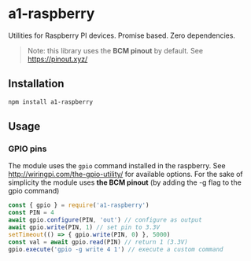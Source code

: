 # a1-raspberry

Utilities for Raspberry PI devices. Promise based. Zero dependencies.

> Note: this library uses the **BCM pinout** by default. See https://pinout.xyz/

## Installation

```bash
npm install a1-raspberry
```

## Usage

### GPIO pins

The module uses the `gpio` command installed in the raspberry. See http://wiringpi.com/the-gpio-utility/ for available options. For the sake of simplicity the module uses **the BCM pinout** (by adding the -g flag to the gpio command)

```javascript
const { gpio } = require('a1-raspberry')
const PIN = 4
await gpio.configure(PIN, 'out') // configure as output
await gpio.write(PIN, 1) // set pin to 3.3V
setTimeout(() => { gpio.write(PIN, 0) }, 5000)
const val = await gpio.read(PIN) // return 1 (3.3V)
gpio.execute('gpio -g write 4 1') // execute a custom command
```